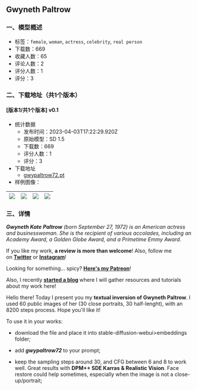 ## Gwyneth Paltrow
### 一、模型概述

- 标签：`female`, `woman`, `actress`, `celebrity`, `real person`
- 下载数：669
- 收藏人数：65
- 评论人数：2
- 评分人数：1
- 评分：3

### 二、下载地址（共1个版本）

#### [版本1/共1个版本] v0.1

- 统计数据
  - 发布时间：2023-04-03T17:22:29.920Z
  - 原始模型：SD 1.5
  - 下载数：669
  - 评分人数：1
  - 评分：3
- 下载地址
  - [gwypaltrow72.pt](https://civitai.com/api/download/models/27917)
- 样例图像：

| <img src="https://image.civitai.com/xG1nkqKTMzGDvpLrqFT7WA/11f9bd33-5a6a-4f1d-af78-bf65eda4ac00/width=450/313709.jpeg" /> | <img src="https://image.civitai.com/xG1nkqKTMzGDvpLrqFT7WA/e778a444-7dc0-4a96-9671-b1823196f400/width=450/313713.jpeg" /> | <img src="https://image.civitai.com/xG1nkqKTMzGDvpLrqFT7WA/191310cc-9be2-4fec-33c5-69c0a362a600/width=450/313712.jpeg" /> | <img src="https://image.civitai.com/xG1nkqKTMzGDvpLrqFT7WA/5d160e43-4348-40ec-8ea7-de465a005b00/width=450/313710.jpeg" /> |
| ---- | ---- | ---- | ---- |


### 三、详情
<p><strong><em>Gwyneth Kate Paltrow</em></strong><em> (born September 27, 1972) is an American actress and businesswoman. She is the recipient of various accolades, including an Academy Award, a Golden Globe Award, and a Primetime Emmy Award.</em></p><p>If you like my work, <strong>a review is more than welcome</strong>! Also, follow me on <a target="_blank" rel="ugc" href="https://twitter.com/itsoccidental"><strong>Twitter</strong></a> or <a target="_blank" rel="ugc" href="https://www.instagram.com/itsoccidental/"><strong>Instagram</strong></a>!</p><p>Looking for something... spicy? <a target="_blank" rel="ugc" href="https://patreon.com/Occidental"><strong>Here's my Patreon</strong></a>!</p><p>Also, I recently <a target="_blank" rel="ugc" href="https://occidental.ai/"><strong>started a blog</strong></a><strong> </strong>where I will gather resources and tutorials about my work here!</p><p>Hello there! Today I present you my <strong>textual inversion of Gwyneth Paltrow</strong>. I used 60 public images of her (30 close portraits, 30 half-lenght), with an 8200 steps process. Hope you'll like it!</p><p>To use it in your works:</p><ul><li><p>download the file and place it into stable-diffusion-webui&gt;embeddings folder;</p></li><li><p>add <strong><em>gwypaltrow72 </em></strong>to your prompt;</p></li><li><p>keep the sampling steps around 30, and CFG between 6 and 8 to work well. Great results with <strong>DPM++ SDE Karras &amp; Realistic Vision</strong>. Face restore could help sometimes, especially when the image is not a close-up/portrait;</p></li></ul>